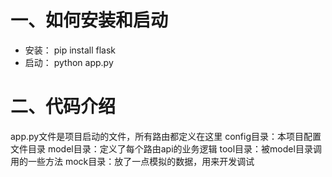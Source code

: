 # 一、如何安装和启动
- 安装：
pip install flask
- 启动：
python app.py

# 二、代码介绍
app.py文件是项目启动的文件，所有路由都定义在这里
config目录：本项目配置文件目录
model目录：定义了每个路由api的业务逻辑
tool目录：被model目录调用的一些方法
mock目录：放了一点模拟的数据，用来开发调试


